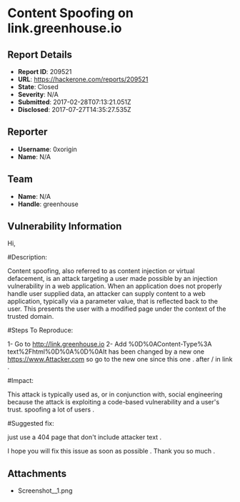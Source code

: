 # Content Spoofing on link.greenhouse.io

## Report Details
- **Report ID**: 209521
- **URL**: https://hackerone.com/reports/209521
- **State**: Closed
- **Severity**: N/A
- **Submitted**: 2017-02-28T07:13:21.051Z
- **Disclosed**: 2017-07-27T14:35:27.535Z

## Reporter
- **Username**: 0xorigin
- **Name**: N/A

## Team
- **Name**: N/A
- **Handle**: greenhouse

## Vulnerability Information
Hi,

#Description:

Content spoofing, also referred to as content injection or virtual defacement, is an attack targeting a user made possible by an injection vulnerability in a web application. When an application does not properly handle user supplied data, an attacker can supply content to a web application, typically via a parameter value, that is reflected back to the user. This presents the user with a modified page under the context of the trusted domain.

#Steps To Reproduce:

1- Go to  http://link.greenhouse.io
2- Add %0D%0AContent-Type%3A text%2Fhtml%0D%0A%0D%0AIt has been changed by a new one https://www.Attacker.com so go to the new one since this one . after / in link .

#Impact:

This attack is typically used as, or in conjunction with, social engineering because the attack is exploiting a code-based vulnerability and a user's trust. 
spoofing a lot of users .

#Suggested fix:

just use a 404 page that don't include attacker text .

I hope you will fix this issue as soon as possible .
Thank you so much .

## Attachments
- Screenshot__1.png
